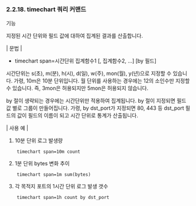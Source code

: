 ### 2.2.18. timechart 쿼리 커맨드


기능

지정된 시간 단위와 필드 값에 대하여 집계된 결과를 산출합니다.

\| 문법 \|

* timechart span=시간단위 집계함수1 [, 집계함수2, ...] [by 필드]

시간단위는 s(초), m(분), h(시), d(일), w(주), mon(월), y(년)으로 지정할 수 있습니다. 가령, 10m은 10분 단위입니다. 월 단위를 사용하는 경우에는 12의 소인수만 지정할 수 있습니다. 즉, 3mon은 허용되지만 5mon은 허용되지 않습니다.

by 절이 생략되는 경우에는 시간단위만 적용하여 집계됩니다. by 절이 지정되면 필드 값 별로 그룹이 만들어집니다. 가령, by dst_port가 지정되면 80, 443 등 dst_port 필드의 값이 필드의 이름이 되고 시간 단위로 통계가 산출됩니다.

\| 사용 예 \|

1) 10분 단위 로그 발생량

~~~
	timechart span=10m count
~~~

2) 1분 단위 bytes 변화 추이

~~~
	timechart span=1m sum(bytes)
~~~

3) 각 목적지 포트의 1시간 단위 로그 발생 갯수

~~~
	timechart span=1h count by dst_port
~~~

